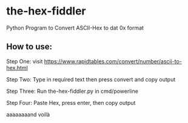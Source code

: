 # the-hex-fiddler
Python Program to Convert ASCII-Hex to dat 0x format

## How to use:


Step One: visit https://www.rapidtables.com/convert/number/ascii-to-hex.html

Step Two: Type in required text then press convert and copy output

Step Three: Run the-hex-fiddler.py in cmd/powerline 

Step Four: Paste Hex, press enter, then copy output


aaaaaaaand voilà
